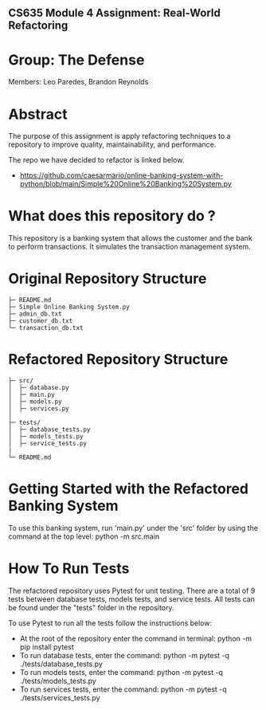 ## CS635 Module 4 Assignment: Real-World Refactoring 

# Group: The Defense
Members: Leo Paredes, Brandon Reynolds

# Abstract
The purpose of this assignment is apply refactoring techniques to a repository to improve quality, maintainability, and performance. 

The repo we have decided to refactor is linked below. 
- https://github.com/caesarmario/online-banking-system-with-python/blob/main/Simple%20Online%20Banking%20System.py

# What does this repository do ?
This repository is a banking system that allows the customer and the bank to perform transactions. It simulates the transaction management system. 

# Original Repository Structure 
```
├─ README.md                  
├─ Simple Online Banking System.py
├─ admin_db.txt
├─ customer_db.txt
└─ transaction_db.txt
```

# Refactored Repository Structure 
```
├─ src/
│  ├─ database.py          
│  ├─ main.py          
│  ├─ models.py             
│  ├─ services.py           
│         
├─ tests/
│  ├─ database_tests.py     
│  ├─ models_tests.py  
│  ├─ service_tests.py     
|
└─ README.md             
```

# Getting Started with the Refactored Banking System
To use this banking system, run 'main.py' under the 'src' folder by using the command at the top level: python -m src.main

# How To Run Tests 
The refactored repository uses Pytest for unit testing. There are a total of 9 tests between database tests, models tests, and service tests. All tests can be found under the "tests" folder in the repository. 

To use Pytest to run all the tests follow the instructions below:
- At the root of the repository enter the command in terminal: python -m pip install pytest
- To run database tests, enter the command: python -m pytest -q ./tests/database_tests.py
- To run models tests, enter the command: python -m pytest -q ./tests/models_tests.py
- To run services tests, enter the command: python -m pytest -q ./tests/services_tests.py